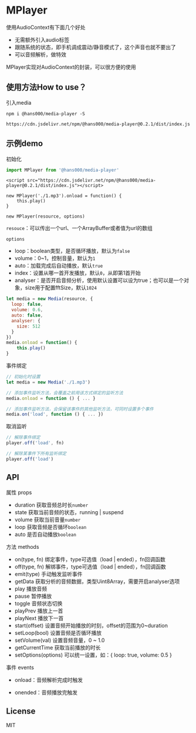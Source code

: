 # MPlayer

使用AudioContext有下面几个好处

- 无需额外引入audio标签
- 跟随系统的状态，即手机调成震动/静音模式了，这个声音也就不要出了
- 可以音频解析，做特效

MPlayer实现对AudioContext的封装，可以很方便的使用

## 使用方法How to use？

引入media

```
npm i @hans000/media-player -S

https://cdn.jsdelivr.net/npm/@hans000/media-player@0.2.1/dist/index.js
```

## 示例demo

初始化

```js
import MPlayer from '@hans000/media-player'
```

```
<script src="https://cdn.jsdelivr.net/npm/@hans000/media-player@0.2.1/dist/index.js"></script>
```

```
new MPlayer('./1.mp3').onload = function() {
	this.play()
}
```

```
new MPlayer(resource, options)
```

`resouce`：可以传出一个url、一个ArrayBuffer或者值为url的数组

`options`

- loop：boolean类型，是否循环播放，默认为`false`
- volume：0~1，控制音量，默认为`1`
- auto：加载完成后自动播放，默认`true`
- index：设置从哪一首开发播放，默认`0`，从即第1首开始
- analyser：是否开启音频分析，使用默认设置可以设为true；也可以是一个对象，size用于配置fftSize，默认`1024`

```js
let media = new Media(resource, {
  loop: false,
  volume: 0.6,
  auto: false,
  analyser: {
    size: 512
  }
})
media.onload = function() {
	this.play()
}
```

事件绑定

```js
// 初始化时设置
let media = new Media('./1.mp3')

// 添加事件监听方法，会覆盖之前用该方式绑定的监听方法
media.onload = function () { ... }

// 添加事件监听方法，会保留该事件的其他监听方法，可同时设置多个事件
media.on('load', function () { ... })
```

取消监听

```js
// 解除事件绑定
player.off('load', fn)

// 解除某事件下所有监听绑定
player.off('load')
```



## API

属性 props

- duration 获取音频总时长`number`
- state 获取当前音频的状态，running | suspend
- volume 获取当前音量`number`
- loop 获取音频是否循环`boolean`
- auto 是否自动播放`boolean`

方法 methods

- on(type, fn) 绑定事件，type可选值（load | ended），fn回调函数
- off(type, fn) 解绑事件，type可选值（load | ended），fn回调函数
- emit(type) 手动触发监听事件
- getData  获取分析的音频数据，类型Uint8Array，需要开启analyser选项
- play 播放音频
- pause 暂停播放
- toggle 音频状态切换
- playPrev 播放上一首
- playNext 播放下一首
- start(offset) 设置音频开始播放的时刻，offset的范围为0~duration
- setLoop(bool) 设置音频是否循环播放
- setVolume(val) 设置音频音量，0 ~ 1.0
- getCurrentTime 获取当前播放的时长
- setOptions(options) 可以统一设置，如：{ loop: true, volume: 0.5 }

事件 events

- onload：音频解析完成时触发

- onended：音频播放完触发

## License

MIT